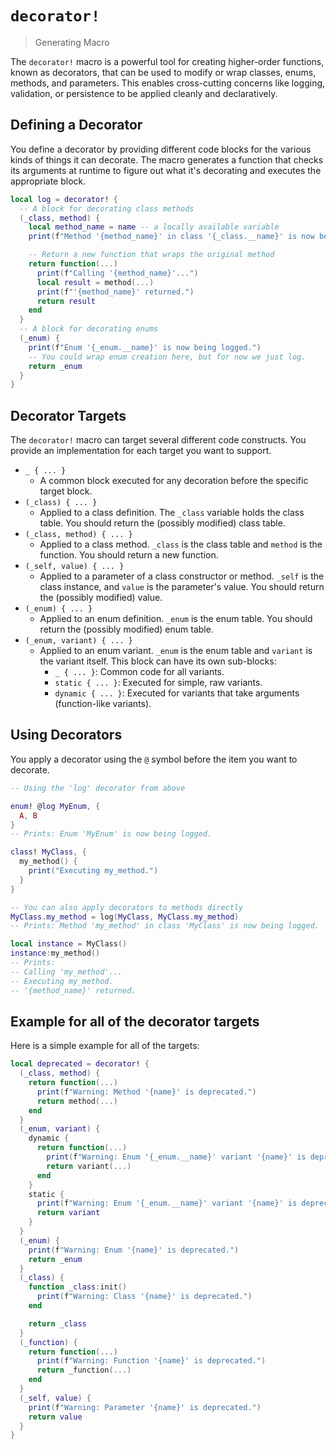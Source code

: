 # `decorator!`

> Generating Macro

The `decorator!` macro is a powerful tool for creating higher-order functions, known as decorators, that can be used to modify or wrap classes, enums, methods, and parameters. This enables cross-cutting concerns like logging, validation, or persistence to be applied cleanly and declaratively.

## Defining a Decorator

You define a decorator by providing different code blocks for the various kinds of things it can decorate. The macro generates a function that checks its arguments at runtime to figure out what it's decorating and executes the appropriate block.

```lua
local log = decorator! {
  -- A block for decorating class methods
  (_class, method) {
    local method_name = name -- a locally available variable
    print(f"Method '{method_name}' in class '{_class.__name}' is now being logged.")

    -- Return a new function that wraps the original method
    return function(...)
      print(f"Calling '{method_name}'...")
      local result = method(...)
      print(f"'{method_name}' returned.")
      return result
    end
  }
  -- A block for decorating enums
  (_enum) {
    print(f"Enum '{_enum.__name}' is now being logged.")
    -- You could wrap enum creation here, but for now we just log.
    return _enum
  }
}
```

## Decorator Targets

The `decorator!` macro can target several different code constructs. You provide an implementation for each target you want to support.

-   `_ { ... }`
    -   A common block executed for any decoration before the specific target block.
-   `(_class) { ... }`
    -   Applied to a class definition. The `_class` variable holds the class table. You should return the (possibly modified) class table.
-   `(_class, method) { ... }`
    -   Applied to a class method. `_class` is the class table and `method` is the function. You should return a new function.
-   `(_self, value) { ... }`
    -   Applied to a parameter of a class constructor or method. `_self` is the class instance, and `value` is the parameter's value. You should return the (possibly modified) value.
-   `(_enum) { ... }`
    -   Applied to an enum definition. `_enum` is the enum table. You should return the (possibly modified) enum table.
-   `(_enum, variant) { ... }`
    -   Applied to an enum variant. `_enum` is the enum table and `variant` is the variant itself. This block can have its own sub-blocks:
        -   `_ { ... }`: Common code for all variants.
        -   `static { ... }`: Executed for simple, raw variants.
        -   `dynamic { ... }`: Executed for variants that take arguments (function-like variants).

## Using Decorators

You apply a decorator using the `@` symbol before the item you want to decorate.

```lua
-- Using the 'log' decorator from above

enum! @log MyEnum, {
  A, B
}
-- Prints: Enum 'MyEnum' is now being logged.

class! MyClass, {
  my_method() {
    print("Executing my_method.")
  }
}

-- You can also apply decorators to methods directly
MyClass.my_method = log(MyClass, MyClass.my_method)
-- Prints: Method 'my_method' in class 'MyClass' is now being logged.

local instance = MyClass()
instance:my_method()
-- Prints:
-- Calling 'my_method'...
-- Executing my_method.
-- '{method_name}' returned.
```

## Example for all of the decorator targets

Here is a simple example for all of the targets:

```lua
local deprecated = decorator! {
  (_class, method) {
    return function(...)
      print(f"Warning: Method '{name}' is deprecated.")
      return method(...)
    end
  }
  (_enum, variant) {
    dynamic {
      return function(...)
        print(f"Warning: Enum '{_enum.__name}' variant '{name}' is deprecated.")
        return variant(...)
      end
    }
    static {
      print(f"Warning: Enum '{_enum.__name}' variant '{name}' is deprecated.")
      return variant
    }
  }
  (_enum) {
    print(f"Warning: Enum '{name}' is deprecated.")
    return _enum
  }
  (_class) {
    function _class:init()
      print(f"Warning: Class '{name}' is deprecated.")
    end

    return _class
  }
  (_function) {
    return function(...)
      print(f"Warning: Function '{name}' is deprecated.")
      return _function(...)
    end
  }
  (_self, value) {
    print(f"Warning: Parameter '{name}' is deprecated.")
    return value
  }
}
```